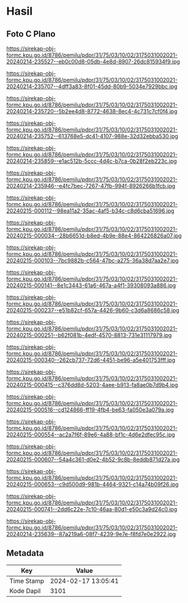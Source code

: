 # Hasil

## Foto C Plano

https://sirekap-obj-formc.kpu.go.id/8786/pemilu/pdpr/31/75/03/10/02/3175031002021-20240214-235527--eb0c00d8-05db-4e8d-8907-26dc815934f9.jpg

https://sirekap-obj-formc.kpu.go.id/8786/pemilu/pdpr/31/75/03/10/02/3175031002021-20240214-235707--4dff3a83-8f01-45dd-80b9-5034e7929bbc.jpg

https://sirekap-obj-formc.kpu.go.id/8786/pemilu/pdpr/31/75/03/10/02/3175031002021-20240214-235720--5b2ee4d8-8772-4638-8ec4-4c731c7cf0f4.jpg

https://sirekap-obj-formc.kpu.go.id/8786/pemilu/pdpr/31/75/03/10/02/3175031002021-20240214-235752--613768e5-dc41-4107-988e-32d32ebba530.jpg

https://sirekap-obj-formc.kpu.go.id/8786/pemilu/pdpr/31/75/03/10/02/3175031002021-20240214-235859--e1ac512b-5ccc-4d4c-b7ca-0b28f2eb223c.jpg

https://sirekap-obj-formc.kpu.go.id/8786/pemilu/pdpr/31/75/03/10/02/3175031002021-20240214-235946--e4fc7bec-7267-47fb-994f-8926266b1fcb.jpg

https://sirekap-obj-formc.kpu.go.id/8786/pemilu/pdpr/31/75/03/10/02/3175031002021-20240215-000112--98ea11a2-35ac-4af5-b34c-c8d6cba51696.jpg

https://sirekap-obj-formc.kpu.go.id/8786/pemilu/pdpr/31/75/03/10/02/3175031002021-20240215-000034--28b6651d-b8ed-4b9e-88e4-864226826a07.jpg

https://sirekap-obj-formc.kpu.go.id/8786/pemilu/pdpr/31/75/03/10/02/3175031002021-20240215-000103--7bc9882b-c564-47bc-a275-36a38d7aa2e7.jpg

https://sirekap-obj-formc.kpu.go.id/8786/pemilu/pdpr/31/75/03/10/02/3175031002021-20240215-000141--8e1c3443-61a6-467a-a4f1-39308093a886.jpg

https://sirekap-obj-formc.kpu.go.id/8786/pemilu/pdpr/31/75/03/10/02/3175031002021-20240215-000237--e51b82cf-657a-4426-9b60-c3d6a8686c58.jpg

https://sirekap-obj-formc.kpu.go.id/8786/pemilu/pdpr/31/75/03/10/02/3175031002021-20240215-000251--b62f081b-4edf-4570-8813-731e31117979.jpg

https://sirekap-obj-formc.kpu.go.id/8786/pemilu/pdpr/31/75/03/10/02/3175031002021-20240215-000340--262cb737-72d6-4451-be96-a5e401753fff.jpg

https://sirekap-obj-formc.kpu.go.id/8786/pemilu/pdpr/31/75/03/10/02/3175031002021-20240215-000415--c376dd8d-5203-4aee-b913-fa8ae0b7d9b4.jpg

https://sirekap-obj-formc.kpu.go.id/8786/pemilu/pdpr/31/75/03/10/02/3175031002021-20240215-000516--cd124866-ff19-4fb4-be63-fa050e3a079a.jpg

https://sirekap-obj-formc.kpu.go.id/8786/pemilu/pdpr/31/75/03/10/02/3175031002021-20240215-000554--ac2a7f6f-89e6-4a88-bf1c-4d6e2dfec95c.jpg

https://sirekap-obj-formc.kpu.go.id/8786/pemilu/pdpr/31/75/03/10/02/3175031002021-20240215-000607--54a4c361-d0e2-4b52-9c8b-8eddb871d27a.jpg

https://sirekap-obj-formc.kpu.go.id/8786/pemilu/pdpr/31/75/03/10/02/3175031002021-20240215-000653--c9d500d9-981b-4464-9321-c14a74b09f26.jpg

https://sirekap-obj-formc.kpu.go.id/8786/pemilu/pdpr/31/75/03/10/02/3175031002021-20240215-000741--2dd6c22e-7c10-46aa-80d1-e50c3a9d24c0.jpg

https://sirekap-obj-formc.kpu.go.id/8786/pemilu/pdpr/31/75/03/10/02/3175031002021-20240214-235639--87a219a6-08f7-4239-9e7e-f8fd7e0e2922.jpg


## Metadata

| Key        | Value               |
| ---------- | ------------------- |
| Time Stamp | 2024-02-17 13:05:41 |
| Kode Dapil | 3101                |




